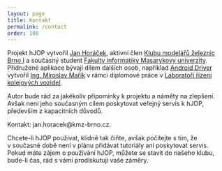 ```yaml
---
layout: page
title: Kontakt
permalink: /contact
order: 100
---
```


Projekt hJOP vytvořil [Jan Horáček](http://apophis.cz/), aktivní člen [Klubu
modelářů železnic Brno I](http://kmz-brno.cz/) a současný student [Fakulty
informatiky Masarykovy univerzity](http://fi.muni.cz/). Přidružené aplikace
bývají dílem dalších osob, například [Android Driver](/androidDriver) vytvořil
[Ing. Miroslav Mařík](http://is.mendelu.cz/lide/clovek.pl?id=43049) v rámci
diplomové práce v [Laboratoří řízení kolejových vozidel](http://lrkv.pef.mendelu.cz/).

Autor bude rád za jakékoliv připomínky k projektu a náměty na zlepšení. Avšak
není jeho současným cílem poskytovat veřejný servis k hJOP, především
z kapacitních důvodů.

Kontakt: jan.horacek<span style="display: none;">spam</span>@kmz-brno.cz.

Chcete-li hJOP používat, klidně tak čiňte, avšak počítejte s tím, že v současné
době není v plánu přidávat tutoriály ani poskytovat servis. Pokud máte
zájem o používání hJOP, můžete se stavit do našeho klubu, bude-li čas, rád
s vámi prodiskutuji vaše záměry.

